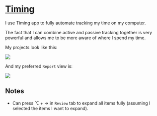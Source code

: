 # [Timing](https://timingapp.com/?lang=en)
I use Timing app to fully automate tracking my time on my computer.

The fact that I can combine active and passive tracking together is very powerful and allows me to be more aware of where I spend my time.

My projects look like this:

![](https://i.imgur.com/cvWvwYT.png)

And my preferred `Report` view is:

![](https://i.imgur.com/RJ4vz3U.png)

## Notes
- Can press ⌥ + → in `Review` tab to expand all items fully (assuming I selected the items I want to expand).